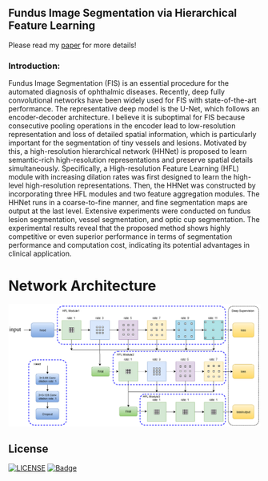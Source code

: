 ## Fundus Image Segmentation via Hierarchical Feature Learning
Please read my [paper](https://doi.org/10.1016/j.compbiomed.2021.104928) for more details!
### Introduction:
Fundus Image Segmentation (FIS) is an essential procedure for the automated diagnosis of ophthalmic diseases.  Recently, deep fully convolutional networks have been widely used for FIS with state-of-the-art performance. The representative deep model is the U-Net, which follows an encoder-decoder architecture. I believe it is suboptimal for FIS because consecutive pooling operations in the encoder lead to low-resolution representation and loss of detailed spatial information, which is particularly important for the segmentation of tiny vessels and lesions.  Motivated by this, a high-resolution hierarchical network (HHNet) is proposed to learn semantic-rich high-resolution representations and preserve spatial details simultaneously. Specifically, a High-resolution Feature Learning (HFL) module with increasing dilation rates was first designed to learn the high-level high-resolution representations. Then, the HHNet was constructed by incorporating three HFL modules and two feature aggregation modules. The HHNet runs in a coarse-to-fine manner, and fine segmentation maps are output at the last level. Extensive experiments were conducted on fundus lesion segmentation, vessel segmentation, and optic cup segmentation. The experimental results reveal that the proposed method shows highly competitive or even superior performance in terms of segmentation performance and computation cost, indicating its potential advantages in clinical application.

# Network Architecture
![image](https://github.com/guomugong/HHNet/blob/main/hhnet_arch.png)


## License
[![LICENSE](https://img.shields.io/badge/license-Anti%20996-blue.svg)](https://github.com/996icu/996.ICU/blob/master/LICENSE)
[![Badge](https://img.shields.io/badge/link-996.icu-red.svg)](https://996.icu/#/zh_CN)
